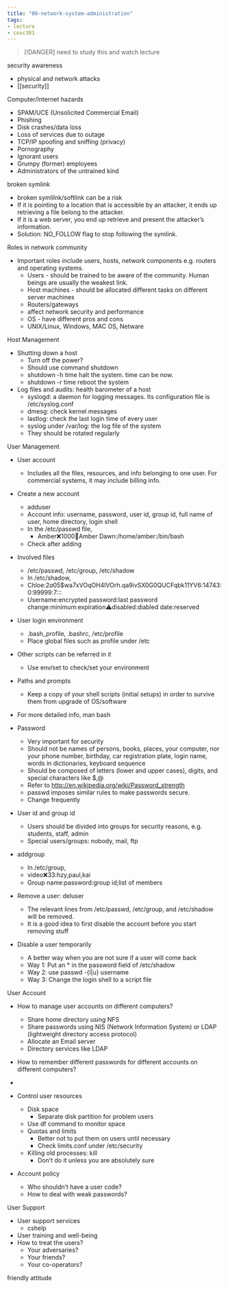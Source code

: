```yaml
---
title: "06-network-system-administration"
tags: 
- lecture
- cosc301
---
```


> [!DANGER] need to study this and watch lecture



security awareness
- physical and network attacks
- [[security]]

Computer/Internet hazards 
- SPAM/UCE (Unsolicited Commercial Email) 
- Phishing 
- Disk crashes/data loss 
- Loss of services due to outage 
- TCP/IP spoofing and sniffing (privacy) 
- Pornography 
- Ignorant users 
- Grumpy (former) employees 
- Administrators of the untrained kind

broken symlink
- broken symlilnk/softlink can be a risk
- If it is pointing to a location that is accessible by an attacker, it ends up retrieving a file belong to the attacker. 
- If it is a web server, you end up retrieve and present the attacker’s information. 
- Solution: NO_FOLLOW flag to stop following the symlink.

Roles in network community
- Important roles include users, hosts, network components e.g. routers and operating systems. 
	- Users - should be trained to be aware of the community. Human beings are usually the weakest link. 
	- Host machines - should be allocated different tasks on different server machines 
	- Routers/gateways 
	- affect network security and performance 
	- OS - have different pros and cons 
	- UNIX/Linux, Windows, MAC OS, Netware


Host Management 
- Shutting down a host 
	- Turn off the power? 
	- Should use command shutdown 
	- shutdown -h time halt the system. time can be now. 
	- shutdown -r time reboot the system 
- Log files and audits: health barometer of a host 
	- syslogd: a daemon for logging messages. Its configuration file is /etc/syslog.conf 
	- dmesg: check kernel messages 
	- lastlog: check the last login time of every user 
	- syslog under /var/log: the log file of the system 
	- They should be rotated regularly

User Management 
- User account 
	- Includes all the files, resources, and info belonging to one user. For commercial systems, it may include billing info. 
- Create a new account 
	- adduser 
	- Account info: username, password, user id, group id, full name of user, home directory, login shell 
	- In the /etc/passwd file, 
		- Amber:x:1000:100:Amber Dawn:/home/amber:/bin/bash 
	- Check after adding
- Involved files 
	- /etc/passwd, /etc/group, /etc/shadow 
	- In /etc/shadow, 
	- Chloe:$2a$05$wa7xVOqOH4lVOrh.qa9ivSX0G0QUCFqbk11YV6:14743:0:99999:7::: 
	- Username:encrypted password:last password change:minimum:expiration:warning:disabled:diabled date:reserved 
- User login environment 
	- .bash_profile, .bashrc, /etc/profile 
	- Place global files such as profile under /etc 
- Other scripts can be referred in it 
	- Use env/set to check/set your environment 
- Paths and prompts 
	- Keep a copy of your shell scripts (initial setups) in order to survive them from upgrade of OS/software 
- For more detailed info, man bash

- Password 
	- Very important for security 
	- Should not be names of persons, books, places, your computer, nor your phone number, birthday, car registration plate, login name, words in dictionaries, keyboard sequence 
	- Should be composed of letters (lower and upper cases), digits, and special characters like $,@ 
	- Refer to http://en.wikipedia.org/wiki/Password_strength 
	- passwd imposes similar rules to make passwords secure. 
	- Change frequently 
- User id and group id 
	- Users should be divided into groups for security reasons, e.g. students, staff, admin 
	- Special users/groups: nobody, mail, ftp 
- addgroup 
	- In /etc/group, 
	- video:x:33:hzy,paul,kai 
	- Group name:password:group id;list of members

- Remove a user: deluser 
	- The relevant lines from /etc/passwd, /etc/group, and /etc/shadow will be removed. 
	- It is a good idea to first disable the account before you start removing stuff 
- Disable a user temporarily 
	- A better way when you are not sure if a user will come back 
	- Way 1: Put an * in the password field of /etc/shadow 
	- Way 2: use passwd -{l|u} username 
	- Way 3: Change the login shell to a script file


User Account
- How to manage user accounts on different computers?
	- Share home directory using NFS
	- Share passwords using NIS (Network Information System) or LDAP (lightweight directory access protocol)
	- Allocate an Email server
	- Directory services like LDAP
- How to remember different passwords for different accounts on different computers?
- 

- Control user resources 
	- Disk space 
		- Separate disk partition for problem users 
	- Use df command to monitor space 
	- Quotas and limits 
		- Better not to put them on users until necessary 
		- Check limits.conf under /etc/security 
	- Killing old processes: kill 
		- Don’t do it unless you are absolutely sure 
- Account policy 
	- Who shouldn’t have a user code? 
	- How to deal with weak passwords?

User Support 
- User support services 
	- cshelp 
- User training and well-being 
- How to treat the users? 
	- Your adversaries? 
	- Your friends? 
	- Your co-operators?

friendly attitude